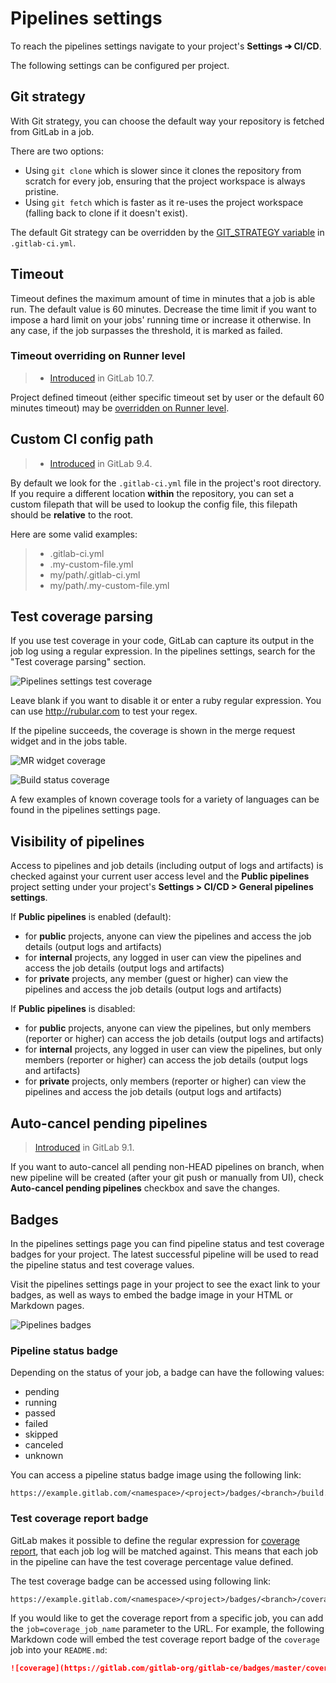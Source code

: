 # Pipelines settings

To reach the pipelines settings navigate to your project's
**Settings ➔ CI/CD**.

The following settings can be configured per project.

## Git strategy

With Git strategy, you can choose the default way your repository is fetched
from GitLab in a job.

There are two options:

- Using `git clone` which is slower since it clones the repository from scratch
  for every job, ensuring that the project workspace is always pristine.
- Using `git fetch` which is faster as it re-uses the project workspace (falling
  back to clone if it doesn't exist).

The default Git strategy can be overridden by the [GIT_STRATEGY variable][var]
in `.gitlab-ci.yml`.

## Timeout

Timeout defines the maximum amount of time in minutes that a job is able run.
The default value is 60 minutes. Decrease the time limit if you want to impose
a hard limit on your jobs' running time or increase it otherwise. In any case,
if the job surpasses the threshold, it is marked as failed.

### Timeout overriding on Runner level

> - [Introduced][ce-17221] in GitLab 10.7.

Project defined timeout (either specific timeout set by user or the default
60 minutes timeout) may be [overridden on Runner level][timeout overriding].

## Custom CI config path

>  - [Introduced][ce-12509] in GitLab 9.4.

By default we look for the `.gitlab-ci.yml` file in the project's root
directory. If you require a different location **within** the repository,
you can set a custom filepath that will be used to lookup the config file,
this filepath should be **relative** to the root.

Here are some valid examples:

> * .gitlab-ci.yml
> * .my-custom-file.yml
> * my/path/.gitlab-ci.yml
> * my/path/.my-custom-file.yml

## Test coverage parsing

If you use test coverage in your code, GitLab can capture its output in the
job log using a regular expression. In the pipelines settings, search for the
"Test coverage parsing" section.

![Pipelines settings test coverage](img/pipelines_settings_test_coverage.png)

Leave blank if you want to disable it or enter a ruby regular expression. You
can use http://rubular.com to test your regex.

If the pipeline succeeds, the coverage is shown in the merge request widget and
in the jobs table.

![MR widget coverage](img/pipelines_test_coverage_mr_widget.png)

![Build status coverage](img/pipelines_test_coverage_build.png)

A few examples of known coverage tools for a variety of languages can be found
in the pipelines settings page.

## Visibility of pipelines

Access to pipelines and job details (including output of logs and artifacts)
is checked against your current user access level and the **Public pipelines**
project setting under your project's **Settings > CI/CD > General pipelines settings**.

If **Public pipelines** is enabled (default):

- for **public** projects, anyone can view the pipelines and access the job details
  (output logs and artifacts)
- for **internal** projects, any logged in user can view the pipelines
  and access the job details
  (output logs and artifacts)
- for **private** projects, any member (guest or higher) can view the pipelines
  and access the job details
  (output logs and artifacts)

If **Public pipelines** is disabled:

- for **public** projects, anyone can view the pipelines, but only members
  (reporter or higher) can access the job details (output logs and artifacts)
- for **internal** projects, any logged in user can view the pipelines,
  but only members (reporter or higher) can access the job details (output logs
  and artifacts)
- for **private** projects, only members (reporter or higher)
  can view the pipelines and access the job details (output logs and artifacts)

## Auto-cancel pending pipelines

> [Introduced][ce-9362] in GitLab 9.1.

If you want to auto-cancel all pending non-HEAD pipelines on branch, when
new pipeline will be created (after your git push or manually from UI),
check **Auto-cancel pending pipelines** checkbox and save the changes.

## Badges

In the pipelines settings page you can find pipeline status and test coverage
badges for your project. The latest successful pipeline will be used to read
the pipeline status and test coverage values.

Visit the pipelines settings page in your project to see the exact link to
your badges, as well as ways to embed the badge image in your HTML or Markdown
pages.

![Pipelines badges](img/pipelines_settings_badges.png)

### Pipeline status badge

Depending on the status of your job, a badge can have the following values:

- pending
- running
- passed
- failed
- skipped
- canceled
- unknown

You can access a pipeline status badge image using the following link:

```
https://example.gitlab.com/<namespace>/<project>/badges/<branch>/build.svg
```

### Test coverage report badge

GitLab makes it possible to define the regular expression for [coverage report],
that each job log will be matched against. This means that each job in the
pipeline can have the test coverage percentage value defined.

The test coverage badge can be accessed using following link:

```
https://example.gitlab.com/<namespace>/<project>/badges/<branch>/coverage.svg
```

If you would like to get the coverage report from a specific job, you can add
the `job=coverage_job_name` parameter to the URL. For example, the following
Markdown code will embed the test coverage report badge of the `coverage` job
into your `README.md`:

```markdown
![coverage](https://gitlab.com/gitlab-org/gitlab-ce/badges/master/coverage.svg?job=coverage)
```

[var]: ../../../ci/yaml/README.md#git-strategy
[coverage report]: #test-coverage-parsing
[timeout overriding]: ../../../ci/runners/README.html#setting-maximum-job-timeout-for-a-runner
[ce-9362]: https://gitlab.com/gitlab-org/gitlab-ce/merge_requests/9362
[ce-12509]: https://gitlab.com/gitlab-org/gitlab-ce/merge_requests/12509
[ce-17221]: https://gitlab.com/gitlab-org/gitlab-ce/merge_requests/17221
